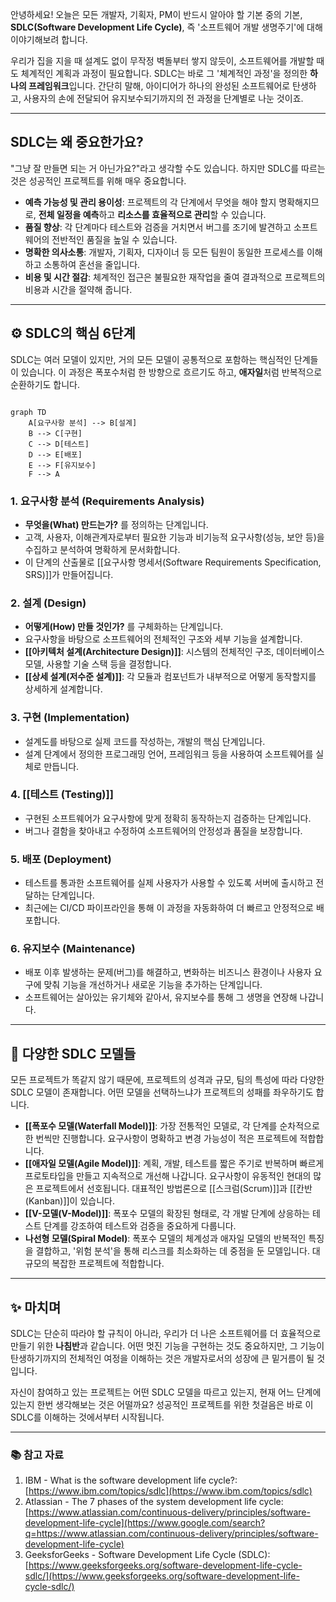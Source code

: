 안녕하세요! 오늘은 모든 개발자, 기획자, PM이 반드시 알아야 할 기본 중의 기본, **SDLC(Software Development Life Cycle)**, 즉 '소프트웨어 개발 생명주기'에 대해 이야기해보려 합니다.

우리가 집을 지을 때 설계도 없이 무작정 벽돌부터 쌓지 않듯이, 소프트웨어를 개발할 때도 체계적인 계획과 과정이 필요합니다. SDLC는 바로 그 '체계적인 과정'을 정의한 **하나의 프레임워크**입니다. 간단히 말해, 아이디어가 하나의 완성된 소프트웨어로 탄생하고, 사용자의 손에 전달되어 유지보수되기까지의 전 과정을 단계별로 나눈 것이죠.

---

## SDLC는 왜 중요한가요?

"그냥 잘 만들면 되는 거 아닌가요?"라고 생각할 수도 있습니다. 하지만 SDLC를 따르는 것은 성공적인 프로젝트를 위해 매우 중요합니다.

- **예측 가능성 및 관리 용이성**: 프로젝트의 각 단계에서 무엇을 해야 할지 명확해지므로, **전체 일정을 예측**하고 **리소스를 효율적으로 관리**할 수 있습니다.
- **품질 향상**: 각 단계마다 테스트와 검증을 거치면서 버그를 조기에 발견하고 소프트웨어의 전반적인 품질을 높일 수 있습니다.
- **명확한 의사소통**: 개발자, 기획자, 디자이너 등 모든 팀원이 동일한 프로세스를 이해하고 소통하여 혼선을 줄입니다.
- **비용 및 시간 절감**: 체계적인 접근은 불필요한 재작업을 줄여 결과적으로 프로젝트의 비용과 시간을 절약해 줍니다.

---

## ⚙️ SDLC의 핵심 6단계

SDLC는 여러 모델이 있지만, 거의 모든 모델이 공통적으로 포함하는 핵심적인 단계들이 있습니다. 이 과정은 폭포수처럼 한 방향으로 흐르기도 하고, **애자일**처럼 반복적으로 순환하기도 합니다.

```mermaid

graph TD
    A[요구사항 분석] --> B[설계]
    B --> C[구현]
    C --> D[테스트]
    D --> E[배포]
    E --> F[유지보수]
    F --> A
```


### 1. 요구사항 분석 (Requirements Analysis)

- **무엇을(What) 만드는가?** 를 정의하는 단계입니다.
- 고객, 사용자, 이해관계자로부터 필요한 기능과 비기능적 요구사항(성능, 보안 등)을 수집하고 분석하여 명확하게 문서화합니다.
- 이 단계의 산출물로 [[요구사항 명세서(Software Requirements Specification, SRS)]]가 만들어집니다.

### 2. 설계 (Design)

- **어떻게(How) 만들 것인가?** 를 구체화하는 단계입니다.
- 요구사항을 바탕으로 소프트웨어의 전체적인 구조와 세부 기능을 설계합니다.
- **[[아키텍처 설계(Architecture Design)]]**: 시스템의 전체적인 구조, 데이터베이스 모델, 사용할 기술 스택 등을 결정합니다.
- **[[상세 설계(저수준 설계)]]**: 각 모듈과 컴포넌트가 내부적으로 어떻게 동작할지를 상세하게 설계합니다.

### 3. 구현 (Implementation)

- 설계도를 바탕으로 실제 코드를 작성하는, 개발의 핵심 단계입니다.
- 설계 단계에서 정의한 프로그래밍 언어, 프레임워크 등을 사용하여 소프트웨어를 실체로 만듭니다.

### 4. [[테스트 (Testing)]]

- 구현된 소프트웨어가 요구사항에 맞게 정확히 동작하는지 검증하는 단계입니다.
- 버그나 결함을 찾아내고 수정하여 소프트웨어의 안정성과 품질을 보장합니다.

### 5. 배포 (Deployment)

- 테스트를 통과한 소프트웨어를 실제 사용자가 사용할 수 있도록 서버에 출시하고 전달하는 단계입니다.
- 최근에는 CI/CD 파이프라인을 통해 이 과정을 자동화하여 더 빠르고 안정적으로 배포합니다.

### 6. 유지보수 (Maintenance)

- 배포 이후 발생하는 문제(버그)를 해결하고, 변화하는 비즈니스 환경이나 사용자 요구에 맞춰 기능을 개선하거나 새로운 기능을 추가하는 단계입니다.
- 소프트웨어는 살아있는 유기체와 같아서, 유지보수를 통해 그 생명을 연장해 나갑니다.

---

## 🌊 다양한 SDLC 모델들

모든 프로젝트가 똑같지 않기 때문에, 프로젝트의 성격과 규모, 팀의 특성에 따라 다양한 SDLC 모델이 존재합니다. 어떤 모델을 선택하느냐가 프로젝트의 성패를 좌우하기도 합니다.

- **[[폭포수 모델(Waterfall Model)]]**: 가장 전통적인 모델로, 각 단계를 순차적으로 한 번씩만 진행합니다. 요구사항이 명확하고 변경 가능성이 적은 프로젝트에 적합합니다.
- **[[애자일 모델(Agile Model)]]**: 계획, 개발, 테스트를 짧은 주기로 반복하며 빠르게 프로토타입을 만들고 지속적으로 개선해 나갑니다. 요구사항이 유동적인 현대의 많은 프로젝트에서 선호됩니다. 대표적인 방법론으로 [[스크럼(Scrum)]]과 [[칸반(Kanban)]]이 있습니다.
- **[[V-모델(V-Model)]]**: 폭포수 모델의 확장된 형태로, 각 개발 단계에 상응하는 테스트 단계를 강조하여 테스트와 검증을 중요하게 다룹니다.
- **나선형 모델(Spiral Model)**: 폭포수 모델의 체계성과 애자일 모델의 반복적인 특징을 결합하고, '위험 분석'을 통해 리스크를 최소화하는 데 중점을 둔 모델입니다. 대규모의 복잡한 프로젝트에 적합합니다.

---

## ✨ 마치며

SDLC는 단순히 따라야 할 규칙이 아니라, 우리가 더 나은 소프트웨어를 더 효율적으로 만들기 위한 **나침반**과 같습니다. 어떤 멋진 기능을 구현하는 것도 중요하지만, 그 기능이 탄생하기까지의 전체적인 여정을 이해하는 것은 개발자로서의 성장에 큰 밑거름이 될 것입니다.

자신이 참여하고 있는 프로젝트는 어떤 SDLC 모델을 따르고 있는지, 현재 어느 단계에 있는지 한번 생각해보는 것은 어떨까요? 성공적인 프로젝트를 위한 첫걸음은 바로 이 SDLC를 이해하는 것에서부터 시작됩니다.

---

### 📚 참고 자료

1. IBM - What is the software development life cycle?: [https://www.ibm.com/topics/sdlc](https://www.ibm.com/topics/sdlc)
2. Atlassian - The 7 phases of the system development life cycle: [https://www.atlassian.com/continuous-delivery/principles/software-development-life-cycle](https://www.google.com/search?q=https://www.atlassian.com/continuous-delivery/principles/software-development-life-cycle)
3. GeeksforGeeks - Software Development Life Cycle (SDLC): [https://www.geeksforgeeks.org/software-development-life-cycle-sdlc/](https://www.geeksforgeeks.org/software-development-life-cycle-sdlc/)